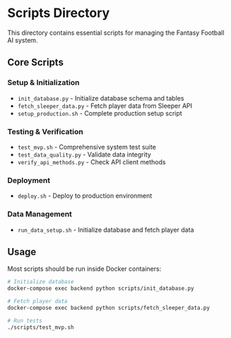 # Scripts Directory

This directory contains essential scripts for managing the Fantasy Football AI system.

## Core Scripts

### Setup & Initialization
- `init_database.py` - Initialize database schema and tables
- `fetch_sleeper_data.py` - Fetch player data from Sleeper API
- `setup_production.sh` - Complete production setup script

### Testing & Verification
- `test_mvp.sh` - Comprehensive system test suite
- `test_data_quality.py` - Validate data integrity
- `verify_api_methods.py` - Check API client methods

### Deployment
- `deploy.sh` - Deploy to production environment

### Data Management
- `run_data_setup.sh` - Initialize database and fetch player data

## Usage

Most scripts should be run inside Docker containers:

```bash
# Initialize database
docker-compose exec backend python scripts/init_database.py

# Fetch player data
docker-compose exec backend python scripts/fetch_sleeper_data.py

# Run tests
./scripts/test_mvp.sh
```
